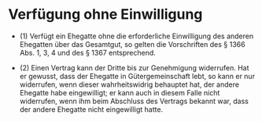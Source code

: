 # Verfügung ohne Einwilligung

- (1) Verfügt ein Ehegatte ohne die erforderliche Einwilligung des anderen Ehegatten über das Gesamtgut, so gelten die Vorschriften des § 1366 Abs. 1, 3, 4 und des § 1367 entsprechend.

- (2) Einen Vertrag kann der Dritte bis zur Genehmigung widerrufen. Hat er gewusst, dass der Ehegatte in Gütergemeinschaft lebt, so kann er nur widerrufen, wenn dieser wahrheitswidrig behauptet hat, der andere Ehegatte habe eingewilligt; er kann auch in diesem Falle nicht widerrufen, wenn ihm beim Abschluss des Vertrags bekannt war, dass der andere Ehegatte nicht eingewilligt hatte.

